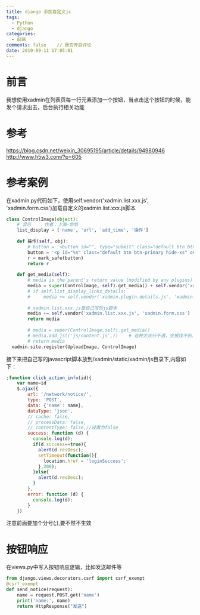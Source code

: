 ```yaml
---
title: django 添加自定义js
tags:
  - Python
  - django
categories:
  - 前端
comments: false    // 是否开启评论
date: 2019-09-11 17:05:01
---
```

# 前言
我想使用xadmin在列表页每一行元素添加一个按钮，当点击这个按钮的时候，能发个请求出去，后台执行相关功能

# 参考
https://blog.csdn.net/weixin_30695195/article/details/94980946
http://www.h5w3.com/?p=605

# 参考案例
在xadmin.py代码如下，使用self.vendor('xadmin.list.xxx.js', 'xadmin.form.css')加载自定义的xadmin.list.xxx.js脚本
```python
class ControlImage(object):
    # 显示     作者：上海-悠悠
    list_display = ['name', 'url', 'add_time', '操作']
 
    def 操作(self, obj):
        # button = '<button id="", type="submit" class="default btn btn-primary hide-xs" name="_delete" data-loading-text="删除"><i class="fa fa-save"></i>删除</button>'
        button = '<p id="%s" class="default btn btn-primary hide-xs" onclick="click_action_info(\'%s\')">执行</p>'%(str(obj.name),str(obj.name))
        r = mark_safe(button)
        return r
 
    def get_media(self):
        # media is the parent's return value (modified by any plugins)
        media = super(ControlImage, self).get_media() + self.vendor('xadmin.page.list.js', 'xadmin.page.form.js')
        # if self.list_display_links_details:
        #     media += self.vendor('xadmin.plugin.details.js', 'xadmin.form.css')
 
        # xadmin.list.xxx.js是自己写的js脚本
        media += self.vendor('xadmin.list.xxx.js', 'xadmin.form.css')
        return media
 
        # media = super(ControlImage,self).get_media()
        # media.add_js(('js/content.js',))    # 这种方法行不通，会报找不到.add_js方法
        # return media
  xadmin.site.register(UploadImage, ControlImage)
```

接下来把自己写的javascript脚本放到/xadmin/static/xadmin/js目录下,内容如下：
```js
;function click_action_info(id){
    var name=id
    $.ajax({
        url: '/network/notice/',
        type: 'POST',
        data: {'name': name},
        dataType: 'json',
        // cache: false,
        // processData: false,
        // contentType: false,//设置为false
        success: function (d) {
          console.log(d);
          if(d.success==true){
            alert(d.resDesc);
            setTimeout(function(){
              location.href = 'loginSuccess';
            },200);
          }else{
            alert(d.resDesc);
          }
        },
        error: function (d) {
          console.log(d);
        }
    })
```
注意前面要加个分号(;),要不然不生效

# 按钮响应
在views.py中写入按钮响应逻辑，比如发送邮件等
```python
from django.views.decorators.csrf import csrf_exempt
@csrf_exempt
def send_notice(request):
    name = request.POST.get('name')
    print('name:', name)
    return HttpResponse("发送")
```
